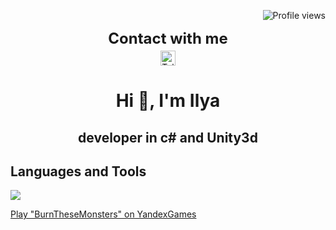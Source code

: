 <!-- Center align text using HTML -->
<p align="right"> <img src="https://komarev.com/ghpvc/?username=BCyclik&color=blue" alt="Profile views" /> </p>
<!-- Contact section -->
<div style="text-align: center;">
    <span style="display: block; font-size: 24px; font-weight: bold;">Contact with me</span>
    <div style="margin-top: 5px;">
        <a href="https://t.me/BCyclik">
            <img src="https://img.shields.io/badge/Telegram-2CA5E0?style=for-the-badge&logo=telegram&logoColor=white" alt="Telegram" 
                 style="height: 24px; vertical-align: middle;" />
        </a>
    </div>
</div>
<h1 align="center">
  Hi 👋, I'm Ilya
</h1>
<h2 align="center">developer in c# and Unity3d</h2>

<!-- Languages and Tools section -->
<h2 align="left">Languages and Tools</h2>
<p align="left">
  <a href="https://skillicons.dev">
    <img src="https://skillicons.dev/icons?i=cs,unity,cpp,unreal,vscode,py,ps,blender,html,docker,postman" />
  </a>
</p>

<a href="https://yandex.ru/games/app/298353" target="_blank">Play "BurnTheseMonsters" on YandexGames</a>
